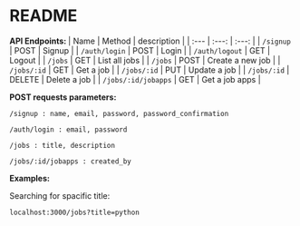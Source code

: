 # README

<b>API Endpoints: </b>
	| Name | Method | description |
	| :---         |     :---:      |        :---:   |
	| `/signup`   | POST    | Signup    |
	| `/auth/login`     | POST       | Login      |
	| `/auth/logout`     | GET       | Logout      |
	| `/jobs`     | GET       | List all jobs      |
	| `/jobs`     | POST       | Create a new job      |
	| `/jobs/:id`     | GET       | Get a job      |
	| `/jobs/:id`     | PUT       | Update a job      |
	| `/jobs/:id`     | DELETE       | Delete a job      |
	| `/jobs/:id/jobapps`     | GET       | Get a job apps      |
<br>
<p>
	<b>POST requests parameters:</b>
</p>
<p>
	
	/signup : name, email, password, password_confirmation

</p>
<p>

	/auth/login : email, password
	
</p>
</p>
<p>
	
	/jobs : title, description

</p>
<p>
	
	/jobs/:id/jobapps : created_by
	
</p>
<p>
<p>
	<b>Examples:</b>
</p>
<p>
	<summary>Searching for spacific title:</summary>
<p>
	
	localhost:3000/jobs?title=python
	
</p>
</p>
